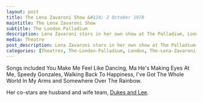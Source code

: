 ```yaml
---
layout: post
title: The Lena Zavaroni Show &#124; 2 October 1978
maintitle: The Lena Zavaroni Show
subtitle: The London Palladium
description: Lena Zavaroni stars in her own show at The Palladium, London for one week.
media: Theatre
post_description: Lena Zavaroni stars in her own show at The Palladium, London for one week.
categories: [Theatres, The-London-Palladium, London, The-Lena-Zavaroni-Show, OnThisDay2October, Year-1978]
---
```


Songs included You Make Me Feel Like Dancing, Ma He's Making Eyes At Me, Speedy Gonzales, Walking Back To Happiness, I've Got The Whole World In My Arms and Somewhere Over The Rainbow.

Her co-stars are husband and wife team, <a class="external-link" href="https://en.wikipedia.org/wiki/Dukes_and_Lee">Dukes and Lee</a>.
